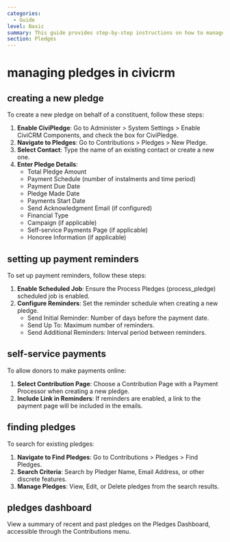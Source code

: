 ```yaml
---
categories:
  - Guide
level: Basic
summary: This guide provides step-by-step instructions on how to manage pledges in CiviCRM, including creating new pledges, setting up payment reminders, and finding existing pledges.
section: Pledges
---
```


# managing pledges in civicrm
## creating a new pledge
To create a new pledge on behalf of a constituent, follow these steps:

1. **Enable CiviPledge**: Go to Administer > System Settings > Enable CiviCRM Components, and check the box for CiviPledge.
2. **Navigate to Pledges**: Go to Contributions > Pledges > New Pledge.
3. **Select Contact**: Type the name of an existing contact or create a new one.
4. **Enter Pledge Details**:
   - Total Pledge Amount
   - Payment Schedule (number of instalments and time period)
   - Payment Due Date
   - Pledge Made Date
   - Payments Start Date
   - Send Acknowledgment Email (if configured)
   - Financial Type
   - Campaign (if applicable)
   - Self-service Payments Page (if applicable)
   - Honoree Information (if applicable)

## setting up payment reminders
To set up payment reminders, follow these steps:

1. **Enable Scheduled Job**: Ensure the Process Pledges (process_pledge) scheduled job is enabled.
2. **Configure Reminders**: Set the reminder schedule when creating a new pledge.
   - Send Initial Reminder: Number of days before the payment date.
   - Send Up To: Maximum number of reminders.
   - Send Additional Reminders: Interval period between reminders.

## self-service payments
To allow donors to make payments online:

1. **Select Contribution Page**: Choose a Contribution Page with a Payment Processor when creating a new pledge.
2. **Include Link in Reminders**: If reminders are enabled, a link to the payment page will be included in the emails.

## finding pledges
To search for existing pledges:

1. **Navigate to Find Pledges**: Go to Contributions > Pledges > Find Pledges.
2. **Search Criteria**: Search by Pledger Name, Email Address, or other discrete features.
3. **Manage Pledges**: View, Edit, or Delete pledges from the search results.

## pledges dashboard
View a summary of recent and past pledges on the Pledges Dashboard, accessible through the Contributions menu.
